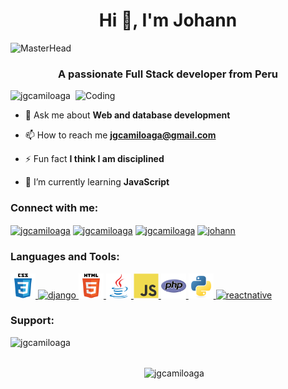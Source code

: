 <h1 align="center">Hi 👋, I'm Johann</h1>

![MasterHead](https://encrypted-tbn0.gstatic.com/images?q=tbn:ANd9GcQrf9SIondFTDW7GszOj0Pnz1IDkzTRfltLVwTFOYtl1xnix2D9g5AsudW32_2v1VyL6Cw&usqp=CAU)

<h3 align="center">A passionate Full Stack developer from Peru</h3>

<img align="right" alt="Coding" width="400" src="https://i.pinimg.com/originals/17/28/5f/17285fc448d970cdd53b1b3ba11d7e66.gif">

<p align="left"> <img src="https://komarev.com/ghpvc/?username=jgcamiloaga&label=Profile%20views&color=0e75b6&style=flat" alt="jgcamiloaga" /> </p>

- 💬 Ask me about **Web and database development**

- 📫 How to reach me **jgcamiloaga@gmail.com**

- ⚡ Fun fact **I think I am disciplined**
  
- 🌱 I’m currently learning **JavaScript**

<h3 align="left">Connect with me:</h3>
<p align="left">
<a href="https://twitter.com/jgcamiloaga" target="blank"><img align="center" src="https://raw.githubusercontent.com/rahuldkjain/github-profile-readme-generator/master/src/images/icons/Social/twitter.svg" alt="jgcamiloaga" height="30" width="40" /></a>
<a href="https://linkedin.com/in/jgcamiloaga" target="blank"><img align="center" src="https://raw.githubusercontent.com/rahuldkjain/github-profile-readme-generator/master/src/images/icons/Social/linked-in-alt.svg" alt="jgcamiloaga" height="30" width="40" /></a>
<a href="https://instagram.com/jgcamiloaga" target="blank"><img align="center" src="https://raw.githubusercontent.com/rahuldkjain/github-profile-readme-generator/master/src/images/icons/Social/instagram.svg" alt="jgcamiloaga" height="30" width="40" /></a>
<a href="https://www.youtube.com/c/johann" target="blank"><img align="center" src="https://raw.githubusercontent.com/rahuldkjain/github-profile-readme-generator/master/src/images/icons/Social/youtube.svg" alt="johann" height="30" width="40" /></a>
</p>

<h3 align="left">Languages and Tools:</h3>
<p align="left"> <a href="https://www.w3schools.com/css/" target="_blank" rel="noreferrer"> <img src="https://raw.githubusercontent.com/devicons/devicon/master/icons/css3/css3-original-wordmark.svg" alt="css3" width="40" height="40"/> </a> <a href="https://www.djangoproject.com/" target="_blank" rel="noreferrer"> <img src="https://cdn.worldvectorlogo.com/logos/django.svg" alt="django" width="40" height="40"/> </a> <a href="https://www.w3.org/html/" target="_blank" rel="noreferrer"> <img src="https://raw.githubusercontent.com/devicons/devicon/master/icons/html5/html5-original-wordmark.svg" alt="html5" width="40" height="40"/> </a> <a href="https://www.java.com" target="_blank" rel="noreferrer"> <img src="https://raw.githubusercontent.com/devicons/devicon/master/icons/java/java-original.svg" alt="java" width="40" height="40"/> </a> <a href="https://developer.mozilla.org/en-US/docs/Web/JavaScript" target="_blank" rel="noreferrer"> <img src="https://raw.githubusercontent.com/devicons/devicon/master/icons/javascript/javascript-original.svg" alt="javascript" width="40" height="40"/> </a> <a href="https://www.php.net" target="_blank" rel="noreferrer"> <img src="https://raw.githubusercontent.com/devicons/devicon/master/icons/php/php-original.svg" alt="php" width="40" height="40"/> </a> <a href="https://www.python.org" target="_blank" rel="noreferrer"> <img src="https://raw.githubusercontent.com/devicons/devicon/master/icons/python/python-original.svg" alt="python" width="40" height="40"/> </a> <a href="https://reactnative.dev/" target="_blank" rel="noreferrer"> <img src="https://reactnative.dev/img/header_logo.svg" alt="reactnative" width="40" height="40"/> </a> </p>

<h3 align="left">Support:</h3>
<p><a href="https://www.buymeacoffee.com/jgcamiloaga"> <img align="left" src="https://cdn.buymeacoffee.com/buttons/v2/default-yellow.png" height="50" width="210" alt="jgcamiloaga" /></a></p><br><br>

<p>&nbsp;<img align="center" src="https://github-readme-stats.vercel.app/api?username=jgcamiloaga&show_icons=true&locale=en" alt="jgcamiloaga" /></p>

